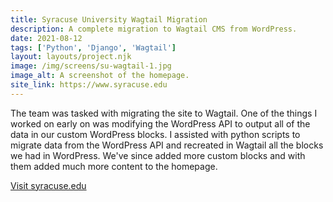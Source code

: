 ```yaml
---
title: Syracuse University Wagtail Migration
description: A complete migration to Wagtail CMS from WordPress.
date: 2021-08-12
tags: ['Python', 'Django', 'Wagtail']
layout: layouts/project.njk
image: /img/screens/su-wagtail-1.jpg
image_alt: A screenshot of the homepage.
site_link: https://www.syracuse.edu
---
```

The team was tasked with migrating the site to Wagtail. One of the things I worked on early on was modifying the WordPress API to output all of the data in our custom WordPress blocks. I assisted with python scripts to migrate data from the WordPress API and recreated in Wagtail all the blocks we had in WordPress. We've since added more custom blocks and with them added much more content to the homepage.

<a href="{{ site_link | url }}">Visit syracuse.edu</a>
